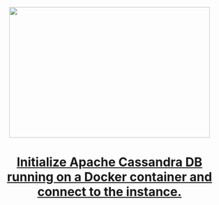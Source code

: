 
<p align="center">
  <img width="460" height="300" src="https://miro.medium.com/v2/resize:fit:828/format:webp/1*Z-zEk1Kc4V3AyY2YJThJUA.png">
</p>

<h1 align="center"><a href="https://medium.com/javarevisited/initialize-apache-cassandra-db-running-on-a-docker-container-and-connect-to-the-instance-32301f689fb4">Initialize Apache Cassandra DB running on a Docker container and connect to the instance.
</a></h1>
